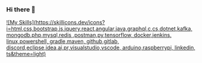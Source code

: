 ### Hi there 👋
[![My Skills](https://skillicons.dev/icons?i=html,css,bootstrap,js,jquery,react,angular,java,graphql,c,cs,dotnet,kafka,mongodb,php,mysql,redis
,postman,py,tensorflow,
docker,jenkins,
linux,powershell,
gradle,maven,
github,gitlab,
discord,eclipse,idea,ai,pr,visualstudio,vscode,
arduino,raspberrypi,
linkedin,
ts&theme=light)](https://skillicons.dev)

 
<!--
**belhsen97/belhsen97** is a ✨ _special_ ✨ repository because its `README.md` (this file) appears on your GitHub profile.

Here are some ideas to get you started:

- 🔭 I’m currently working on ...
- 🌱 I’m currently learning ...
- 👯 I’m looking to collaborate on ...
- 🤔 I’m looking for help with ...
- 💬 Ask me about ...
- 📫 How to reach me: ...
- 😄 Pronouns: ...
- ⚡ Fun fact: ...
-->
